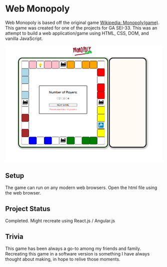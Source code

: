 # Web Monopoly
Web Monopoly is based off the original game [Wikipedia: Monopoly(game)](https://en.wikipedia.org/wiki/Monopoly_(game)). This game was created for one of the projects for GA SEI-33. This was an attempt to build a web application/game using HTML, CSS, DOM, and vanilla JavaScript. <br />

![Monopoly Snippet](./snippet.png)

## Setup
The game can run on any modern web browsers. Open the html file using the web browser.

## Project Status
Completed. Might recreate using React.js / Angular.js

## Trivia
This game has been always a go-to among my friends and family. Recreating this game in a software version is something I have always thought about making, in hope to relive those moments.

